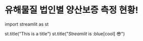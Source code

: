 # 유해물질 법인별 양산보증 측정 현황!
import streamlit as st

st.title("This is a title")
st.title("_Streamlit_ is :blue[cool] :sunglasses:")
